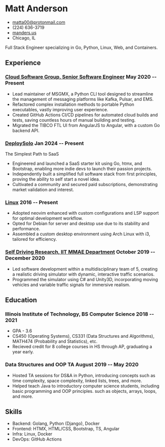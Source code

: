 # Matt Anderson

- <matta00@protonmail.com>
- (224) 636-3719
- [manders.us](https://www.manders.us/)
- Chicago, IL

Full Stack Engineer specializing in Go, Python, Linux, Web, and Containers.

## Experience

### <span>[Cloud Software Group, Senior Software Engineer](https://www.cloud.com/) </span> <span>May 2020 -- Present</span>

  - Lead maintainer of MSGMX, a Python CLI tool designed to streamline the management of messaging platforms like Kafka, Pulsar, and EMS. 
  - Refactored complex installation methods to portable Python executables, vastly improving user experience.
  - Created GitHub Actions CI/CD pipelines for automated cloud builds and tests, saving countless hours of manual building and testing.
  - Migrated the TIBCO FTL UI from AngularJS to Angular, with a custom Go backend API.

### <span>[DeploySolo](https://deploysolo.com)</span> <span>Jan 2024 -- Present</span>

The Simplest Path to SaaS

   - Engineered and launched a SaaS starter kit using Go, htmx, and Bootstrap, enabling more indie devs to launch their passion projects.
   - Independently built a simplified full software stack from first principles, proving the ability to self start a novel idea.
   - Cultivated a community and secured paid subscriptions, demonstrating market validation and interest.

### <span>[Linux](https://github.com/mannders00/dotfiles)</span> <span>2016 -- Present</span>

  - Adopted neovim enhanced with custom configurations and LSP support for optimal development workflow.
  - Opted for Debian for server and desktop use due to its stability and performance.
  - Assembled a custom desktop environment using Arch Linux with i3, tailored for efficiency.

### <span>[Self Driving Research, IIT MMAE Department](https://manders.us/project/driving-simulator)</span> <span>October 2019 -- December 2020</span>

  - Led software development within a multidisciplinary team of 5, creating a realistic driving simulator with dynamic, interactive traffic scenarios.
  - Programmed the simulator using C# and Unity3D, incorporating moving vehicles and variable traffic signals for immersive realism.

## Education

### <span>Illinois Institute of Technology, BS Computer Science</span> <span>2018 -- 2021</span>

  - GPA - 3.6
  - CS450 (Operating Systems), CS331 (Data Structures and Algorithms), MATH474 (Probability and Statistics), etc.
  - Recieved credit for 8 college courses in HS through AP, graduating a year early.

### <span>Data Structures and OOP TA</span> <span>August 2019 -- May 2020</span>

  - Hosted TA sessions for DS&A in Python, introducing concepts such as time
complexity, space complexity, linked lists, trees, and more.
  - Helped teach Java to introductory computer science students, including basic programming and OOP principles.
such as objects, arrays, loops, and more.

## Skills

  - Backend: Golang, Python (Django), Docker
  - Frontend: HTMX, HTML/CSS, Bootstrap, TS, Angular
  - Infra: Linux, Docker
  - DevOps: GitHub Actions
